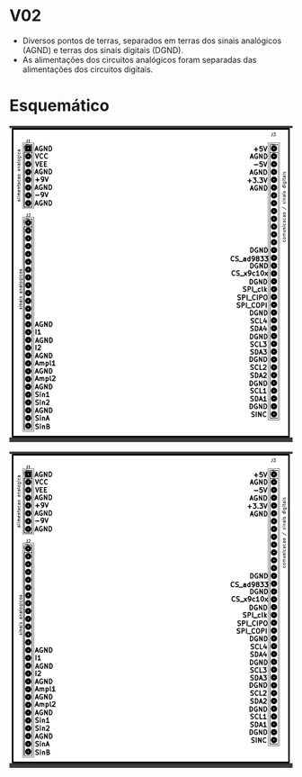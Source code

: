 # V02

- Diversos pontos de terras, separados em terras dos sinais analógicos (AGND) e terras dos sinais digitais (DGND).
- As alimentações dos circuitos analógicos foram separadas das alimentações dos circuitos digitais.

# Esquemático

![Barramento EITduino V02  preto e branco - Kicad](https://github.com/Pinheirogustavo/PCB_projects/blob/main/KiCadProjects/Barramento_EITduino/V02/print/barramento_v02.png)

![Barramento EITduino V02  collorido - Kicad](https://github.com/Pinheirogustavo/PCB_projects/blob/main/KiCadProjects/Barramento_EITduino/V02/print/barramento_v02.png)

